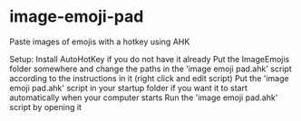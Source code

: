 # image-emoji-pad
Paste images of emojis with a hotkey using AHK

Setup:
Install AutoHotKey if you do not have it already
Put the ImageEmojis folder somewhere and change the paths in the 'image emoji pad.ahk' script according to the instructions in it (right click and edit script)
Put the 'image emoji pad.ahk' script in your startup folder if you want it to start automatically when your computer starts
Run the 'image emoji pad.ahk' script by opening it
